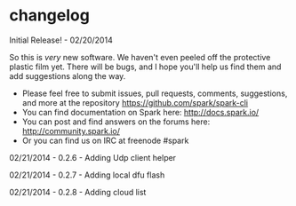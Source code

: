 changelog
=========

Initial Release! - 02/20/2014

  So this is _very_ new software.  We haven't even peeled off the protective plastic film yet.
  There will be bugs, and I hope you'll help us find them and add suggestions along the way.


* Please feel free to submit issues, pull requests, comments, suggestions, and more at the repository https://github.com/spark/spark-cli
* You can find documentation on Spark here: http://docs.spark.io/
* You can post and find answers on the forums here: http://community.spark.io/
* Or you can find us on IRC at freenode #spark


02/21/2014 - 0.2.6 - Adding Udp client helper

02/21/2014 - 0.2.7 - Adding local dfu flash

02/21/2014 - 0.2.8 - Adding cloud list

